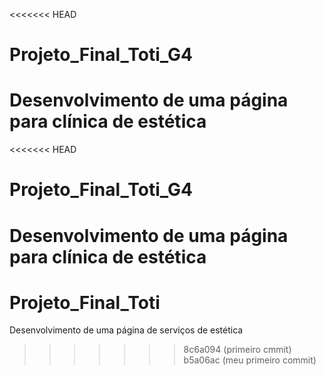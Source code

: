 <<<<<<< HEAD
# Projeto_Final_Toti_G4
Desenvolvimento de uma página para clínica de estética
=======
<<<<<<< HEAD
# Projeto_Final_Toti_G4
Desenvolvimento de uma página para clínica de estética
=======
# Projeto_Final_Toti
Desenvolvimento de uma página de serviços de estética
>>>>>>> 8c6a094 (primeiro cmmit)
>>>>>>> b5a06ac (meu primeiro commit)
